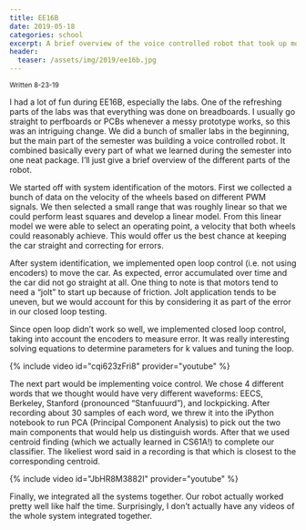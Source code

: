 ```yaml
---
title: EE16B
date: 2019-05-18
categories: school
excerpt: A brief overview of the voice controlled robot that took up most of the semester's lab time.
header:
  teaser: /assets/img/2019/ee16b.jpg
---
```


<sub>Written 8-23-19</sub>

I had a lot of fun during EE16B, especially the labs. One of the refreshing parts of the labs was that everything was done on breadboards. I usually go straight to perfboards or PCBs whenever a messy prototype works, so this was an intriguing change. We did a bunch of smaller labs in the beginning, but the main part of the semester was building a voice controlled robot. It combined basically every part of what we learned during the semester into one neat package. I’ll just give a brief overview of the different parts of the robot.

We started off with system identification of the motors. First we collected a bunch of data on the velocity of the wheels based on different PWM signals. We then selected a small range that was roughly linear so that we could perform least squares and develop a linear model. From this linear model we were able to select an operating point, a velocity that both wheels could reasonably achieve. This would offer us the best chance at keeping the car straight and correcting for errors.

After system identification, we implemented open loop control (i.e. not using encoders) to move the car. As expected, error accumulated over time and the car did not go straight at all. One thing to note is that motors tend to need a “jolt” to start up because of friction. Jolt application tends to be uneven, but we would account for this by considering it as part of the error in our closed loop testing.

Since open loop didn’t work so well, we implemented closed loop control, taking into account the encoders to measure error. It was really interesting solving equations to determine parameters for k values and tuning the loop.

{% include video id="cqi623zFri8" provider="youtube" %}

The next part would be implementing voice control. We chose 4 different words that we thought would have very different waveforms: EECS, Berkeley, Stanford (pronounced “Stanfuuurd”), and lockpicking. After recording about 30 samples of each word, we threw it into the iPython notebook to run PCA (Principal Component Analysis) to pick out the two main components that would help us distinguish words. After that we used centroid finding (which we actually learned in CS61A!) to complete our classifier. The likeliest word said in a recording is that which is closest to the corresponding centroid.

{% include video id="JbHR8M3882I" provider="youtube" %}

Finally, we integrated all the systems together. Our robot actually worked pretty well like half the time. Surprisingly, I don’t actually have any videos of the whole system integrated together.
